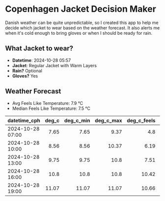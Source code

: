 
# Copenhagen Jacket Decision Maker

Danish weather can be quite unpredictable, so I created this app to help me decide which jacket to wear based on the weather forecast. 
It also alerts me when it's cold enough to bring gloves or when I should be ready for rain.

## What Jacket to wear?

- **Datetime**: 2024-10-28 05:57
- **Jacket**: Regular Jacket with Warm Layers
- **Rain?** Optional
- **Gloves?** Yes

## Weather Forecast
- Avg Feels Like Temperature: 7.9 °C
- Median Feels Like Temperature: 7.5 °C

| datetime_cph     |   deg_c |   deg_c_min |   deg_c_max |   deg_c_feels | weather   | wind   | rain   |
|:-----------------|--------:|------------:|------------:|--------------:|:----------|:-------|:-------|
| 2024-10-28 07:00 |    7.65 |        7.65 |        9.37 |          4.8  | Clouds    | Low    | None   |
| 2024-10-28 10:00 |    8.56 |        8.56 |       10.37 |          6.19 | Clouds    | Low    | None   |
| 2024-10-28 13:00 |    9.75 |        9.75 |       10.8  |          7.51 | Clouds    | Low    | None   |
| 2024-10-28 16:00 |   10.8  |       10.8  |       10.8  |         10.42 | Rain      | Low    | Low    |
| 2024-10-28 19:00 |   11.07 |       11.07 |       11.07 |         10.66 | Rain      | Low    | Low    |
        